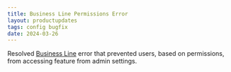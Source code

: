 ```yaml
---
title: Business Line Permissions Error
layout: productupdates
tags: config bugfix
date: 2024-03-26
---
```

Resolved [Business Line](https://canvas-medical.help.usepylon.com/articles/1392971282-customized-patient-communication) error that prevented users, based on permissions, from accessing feature from admin settings. 
